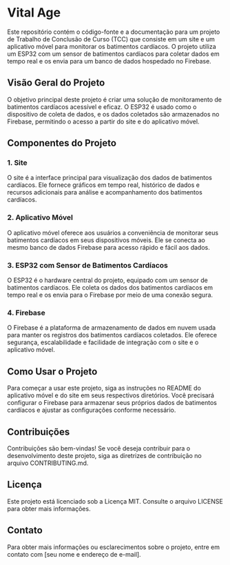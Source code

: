 # Vital Age

Este repositório contém o código-fonte e a documentação para um projeto de Trabalho de Conclusão de Curso (TCC) que consiste em um site e um aplicativo móvel para monitorar os batimentos cardíacos. O projeto utiliza um ESP32 com um sensor de batimentos cardíacos para coletar dados em tempo real e os envia para um banco de dados hospedado no Firebase.

## Visão Geral do Projeto

O objetivo principal deste projeto é criar uma solução de monitoramento de batimentos cardíacos acessível e eficaz. O ESP32 é usado como o dispositivo de coleta de dados, e os dados coletados são armazenados no Firebase, permitindo o acesso a partir do site e do aplicativo móvel.

## Componentes do Projeto

### 1. Site
O site é a interface principal para visualização dos dados de batimentos cardíacos. Ele fornece gráficos em tempo real, histórico de dados e recursos adicionais para análise e acompanhamento dos batimentos cardíacos.

### 2. Aplicativo Móvel
O aplicativo móvel oferece aos usuários a conveniência de monitorar seus batimentos cardíacos em seus dispositivos móveis. Ele se conecta ao mesmo banco de dados Firebase para acesso rápido e fácil aos dados.

### 3. ESP32 com Sensor de Batimentos Cardíacos
O ESP32 é o hardware central do projeto, equipado com um sensor de batimentos cardíacos. Ele coleta os dados dos batimentos cardíacos em tempo real e os envia para o Firebase por meio de uma conexão segura.

### 4. Firebase
O Firebase é a plataforma de armazenamento de dados em nuvem usada para manter os registros dos batimentos cardíacos coletados. Ele oferece segurança, escalabilidade e facilidade de integração com o site e o aplicativo móvel.

## Como Usar o Projeto

Para começar a usar este projeto, siga as instruções no README do aplicativo móvel e do site em seus respectivos diretórios. Você precisará configurar o Firebase para armazenar seus próprios dados de batimentos cardíacos e ajustar as configurações conforme necessário.

## Contribuições

Contribuições são bem-vindas! Se você deseja contribuir para o desenvolvimento deste projeto, siga as diretrizes de contribuição no arquivo CONTRIBUTING.md.

## Licença

Este projeto está licenciado sob a Licença MIT. Consulte o arquivo LICENSE para obter mais informações.

## Contato

Para obter mais informações ou esclarecimentos sobre o projeto, entre em contato com [seu nome e endereço de e-mail].

